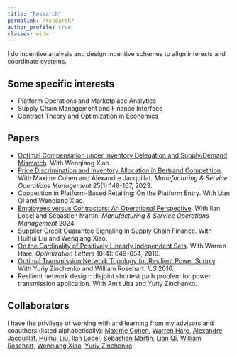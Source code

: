```yaml
---
title: "Research"
permalink: /research/
author_profile: true
classes: wide
---
```


I do incentive analysis and design incentive schemes to align interests and coordinate systems.

## Some specific interests
- Platform Operations and Marketplace Analytics
- Supply Chain Management and Finance Interface
- Contract Theory and Optimization in Economics

## Papers
- [Optimal Compensation under Inventory Delegation and Supply/Demand Mismatch](https://papers.ssrn.com/sol3/papers.cfm?abstract_id=3832363). With Wenqiang Xiao. 
- [Price Discrimination and Inventory Allocation in Bertrand Competition](https://papers.ssrn.com/sol3/papers.cfm?abstract_id=3732463). With Maxime Cohen and Alexandre Jacquillat. *Manufacturing & Service Operations Management* 25(1):148-167, 2023.
- Coopetition in Platform-Based Retailing: On the Platform Entry. With Lian Qi and Wenqiang Xiao.
- [Employees versus Contractors: An Operational Perspective](https://papers.ssrn.com/sol3/papers.cfm?abstract_id=3878215). With Ilan Lobel and Sébastien Martin. *Manufacturing & Service Operations Management* 2024.
- Supplier Credit Guarantee Signaling in Supply Chain Finance. With Huihui Liu and Wenqiang Xiao. 
- [On the Cardinality of Positively Linearly Independent Sets](https://arxiv.org/pdf/1509.07496.pdf). With Warren Hare. *Optimization Letters* 10(4): 649-654, 2016.
- [Optimal Transmission Network Topology for Resilient Power Supply](http://ils2016conference.com/wp-content/uploads/2015/03/ILS2016_TB01_2.pdf). With Yuriy Zinchenko and William Rosehart. *ILS* 2016.
- Resilient network design: disjoint shortest path problem for power transmission application. With Amit Jha and Yuriy Zinchenko. 

## Collaborators
I have the privilege of working with and learning from my advisors and coauthors (listed alphabetically): [Maxime Cohen](https://maxccohen.github.io/), [Warren Hare](https://cmps.ok.ubc.ca/about/contact/warren-hare/), [Alexandre Jacquillat](https://mitmgmtfaculty.mit.edu/ajacquillat/), [Huihui Liu](http://shi.buaa.edu.cn/liuhuihui/en/index.htm), [Ilan Lobel](http://pages.stern.nyu.edu/~ilobel/), [Sébastien Martin](https://sebastienmartin.info/), [Lian Qi](https://www.business.rutgers.edu/faculty/lian-qi), [William Rosehart](https://www.gedcouncil.org/featured_dean/william-rosehart/), [Wenqiang Xiao](http://people.stern.nyu.edu/wxiao/), [Yuriy Zinchenko](https://profiles.ucalgary.ca/yuriy-zinchenko).
